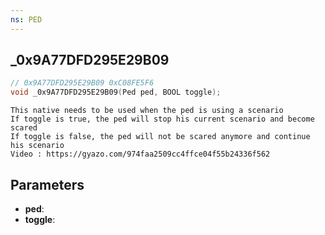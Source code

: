 ```yaml
---
ns: PED
---
```

## _0x9A77DFD295E29B09

```c
// 0x9A77DFD295E29B09 0xC08FE5F6
void _0x9A77DFD295E29B09(Ped ped, BOOL toggle);
```

```
This native needs to be used when the ped is using a scenario
If toggle is true, the ped will stop his current scenario and become scared
If toggle is false, the ped will not be scared anymore and continue his scenario
Video : https://gyazo.com/974faa2509cc4ffce04f55b24336f562
```

## Parameters
* **ped**: 
* **toggle**: 

